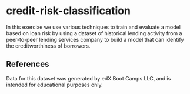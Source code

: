 # credit-risk-classification
In this exercixe we use various techniques to train and evaluate a model based on loan risk by using a dataset of historical lending activity from a peer-to-peer lending services company to build a model that can identify the creditworthiness of borrowers.
## References
Data for this dataset was generated by edX Boot Camps LLC, and is intended for educational purposes only.